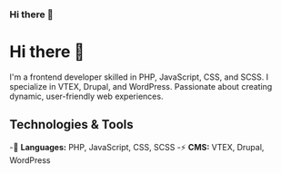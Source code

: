 ### Hi there 👋
# Hi there 👋

I'm a frontend developer skilled in PHP, JavaScript, CSS, and SCSS. I specialize in VTEX, Drupal, and WordPress. Passionate about creating dynamic, user-friendly web experiences.

## Technologies & Tools
-🌱 **Languages:** PHP, JavaScript, CSS, SCSS
-⚡ **CMS:** VTEX, Drupal, WordPress



<!--
**oscar9010/oscar9010** is a ✨ _special_ ✨ repository because its `README.md` (this file) appears on your GitHub profile.

Here are some ideas to get you started:

- 🔭 I’m currently working on ...
- 🌱 I’m currently learning ...
- 👯 I’m looking to collaborate on ...
- 🤔 I’m looking for help with ...
- 💬 Ask me about ...
- 📫 How to reach me: ...
- 😄 Pronouns: ...
- ⚡ Fun fact: ...
-->
